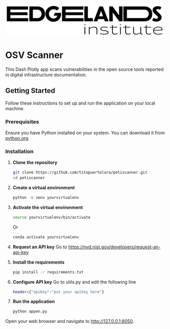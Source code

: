 ![App Screenshot](https://github.com/titopuertolara/petiscanner/blob/main/assets/logo.png)
# OSV Scanner

This Dash Plotly app scans vulnerabilities in the open source tools reported in digital infrastructure documentation.

## Getting Started

Follow these instructions to set up and run the application on your local machine.

### Prerequisites

Ensure you have Python installed on your system. You can download it from [python.org](https://www.python.org/).

### Installation

1. **Clone the repository**

   ```bash
   git clone https://github.com/titopuertolara/petiscanner.git
   cd petiscanner

2. **Create a virtual environment**
   ```bash
   python -m venv yourvirtualenv

3. **Activate the virtual environment**
   ```bash
   source yourvirtualenv/bin/activate
   ```
   Or

   ```bash
   conda activate yourvirtualenv
   ```
4. **Request an API key**
   Go to https://nvd.nist.gov/developers/request-an-api-key
  

5. **Install the requirements**
   ```bash
   pip install -r requirements.txt
   
6. **Configure API key**
   Go to utils.py and edit the following line
   ```bash
   header={"apiKey":"put your apikey here"}
   ``` 
7. **Run the application**
   ```bash
   python appen.py


Open your web browser and navigate to http://127.0.0.1:8050.



   
   


